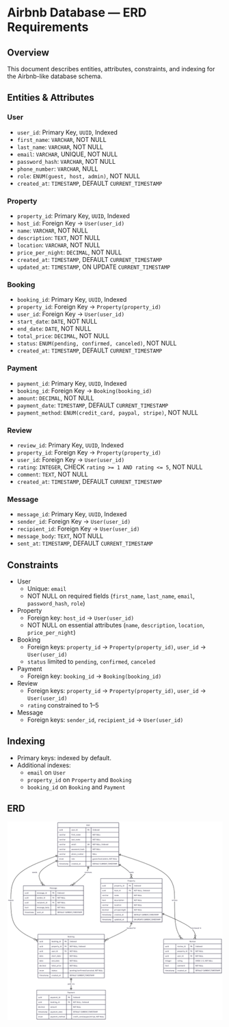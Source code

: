 # Airbnb Database — ERD Requirements

## Overview
This document describes entities, attributes, constraints, and indexing for the Airbnb-like database schema.

## Entities & Attributes

### User
- `user_id`: Primary Key, `UUID`, Indexed  
- `first_name`: `VARCHAR`, NOT NULL  
- `last_name`: `VARCHAR`, NOT NULL  
- `email`: `VARCHAR`, UNIQUE, NOT NULL  
- `password_hash`: `VARCHAR`, NOT NULL  
- `phone_number`: `VARCHAR`, NULL  
- `role`: `ENUM(guest, host, admin)`, NOT NULL  
- `created_at`: `TIMESTAMP`, DEFAULT `CURRENT_TIMESTAMP`  

### Property
- `property_id`: Primary Key, `UUID`, Indexed  
- `host_id`: Foreign Key → `User(user_id)`  
- `name`: `VARCHAR`, NOT NULL  
- `description`: `TEXT`, NOT NULL  
- `location`: `VARCHAR`, NOT NULL  
- `price_per_night`: `DECIMAL`, NOT NULL  
- `created_at`: `TIMESTAMP`, DEFAULT `CURRENT_TIMESTAMP`  
- `updated_at`: `TIMESTAMP`, ON UPDATE `CURRENT_TIMESTAMP`  

### Booking
- `booking_id`: Primary Key, `UUID`, Indexed  
- `property_id`: Foreign Key → `Property(property_id)`  
- `user_id`: Foreign Key → `User(user_id)`  
- `start_date`: `DATE`, NOT NULL  
- `end_date`: `DATE`, NOT NULL  
- `total_price`: `DECIMAL`, NOT NULL  
- `status`: `ENUM(pending, confirmed, canceled)`, NOT NULL  
- `created_at`: `TIMESTAMP`, DEFAULT `CURRENT_TIMESTAMP`  

### Payment
- `payment_id`: Primary Key, `UUID`, Indexed  
- `booking_id`: Foreign Key → `Booking(booking_id)`  
- `amount`: `DECIMAL`, NOT NULL  
- `payment_date`: `TIMESTAMP`, DEFAULT `CURRENT_TIMESTAMP`  
- `payment_method`: `ENUM(credit_card, paypal, stripe)`, NOT NULL  

### Review
- `review_id`: Primary Key, `UUID`, Indexed  
- `property_id`: Foreign Key → `Property(property_id)`  
- `user_id`: Foreign Key → `User(user_id)`  
- `rating`: `INTEGER`, CHECK `rating >= 1 AND rating <= 5`, NOT NULL  
- `comment`: `TEXT`, NOT NULL  
- `created_at`: `TIMESTAMP`, DEFAULT `CURRENT_TIMESTAMP`  

### Message
- `message_id`: Primary Key, `UUID`, Indexed  
- `sender_id`: Foreign Key → `User(user_id)`  
- `recipient_id`: Foreign Key → `User(user_id)`  
- `message_body`: `TEXT`, NOT NULL  
- `sent_at`: `TIMESTAMP`, DEFAULT `CURRENT_TIMESTAMP`  

## Constraints

- User
  - Unique: `email`
  - NOT NULL on required fields (`first_name`, `last_name`, `email`, `password_hash`, `role`)
- Property
  - Foreign key: `host_id` → `User(user_id)`
  - NOT NULL on essential attributes (`name`, `description`, `location`, `price_per_night`)
- Booking
  - Foreign keys: `property_id` → `Property(property_id)`, `user_id` → `User(user_id)`
  - `status` limited to `pending`, `confirmed`, `canceled`
- Payment
  - Foreign key: `booking_id` → `Booking(booking_id)`
- Review
  - Foreign keys: `property_id` → `Property(property_id)`, `user_id` → `User(user_id)`
  - `rating` constrained to 1–5
- Message
  - Foreign keys: `sender_id`, `recipient_id` → `User(user_id)`

## Indexing

- Primary keys: indexed by default.
- Additional indexes:
  - `email` on `User`
  - `property_id` on `Property` and `Booking`
  - `booking_id` on `Booking` and `Payment`

## ERD
![alt text](image.png)